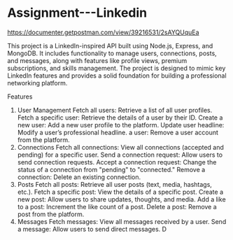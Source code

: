 # Assignment---Linkedin

https://documenter.getpostman.com/view/39216531/2sAYQUquEa


This project is a LinkedIn-inspired API built using Node.js, Express, and MongoDB. It includes functionality to manage users, connections, posts, and messages, along with features like profile views, premium subscriptions, and skills management. The project is designed to mimic key LinkedIn features and provides a solid foundation for building a professional networking platform.

Features
1. User Management
Fetch all users: Retrieve a list of all user profiles.
Fetch a specific user: Retrieve the details of a user by their ID.
Create a new user: Add a new user profile to the platform.
Update user headline: Modify a user’s professional headline.
 a user: Remove a user account from the platform.
2. Connections
Fetch all connections: View all connections (accepted and pending) for a specific user.
Send a connection request: Allow users to send connection requests.
Accept a connection request: Change the status of a connection from "pending" to "connected."
Remove a connection: Delete an existing connection.
3. Posts
Fetch all posts: Retrieve all user posts (text, media, hashtags, etc.).
Fetch a specific post: View the details of a specific post.
Create a new post: Allow users to share updates, thoughts, and media.
Add a like to a post: Increment the like count of a post.
Delete a post: Remove a post from the platform.
4. Messages
Fetch messages: View all messages received by a user.
Send a message: Allow users to send direct messages.
D